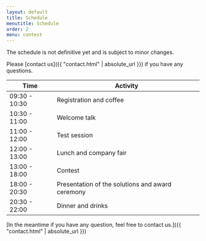 ```yaml
---
layout: default
title: Schedule
menutitle: Schedule
order: 2
menu: contest
---
```


The schedule is not definitive yet and is subject to minor changes.

Please [contact us]({{ "contact.html" | absolute_url }}) if you have any questions.

| Time | Activity |
| --- | --- |
| 09:30 - 10:30 | Registration and coffee |
| 10:30 - 11:00 | Welcome talk |
| 11:00 - 12:00 | Test session |
| 12:00 - 13:00 | Lunch and company fair |
| 13:00 - 18:00 | Contest |
| 18:00 - 20:30 | Presentation of the solutions and award ceremony |
| 20:30 - 22:00 | Dinner and drinks |

[In the meantime if you have any question, feel free to contact us.]({{ "contact.html" | absolute_url }})
